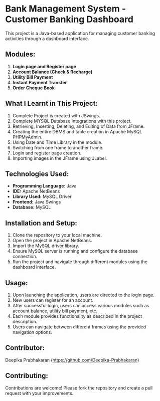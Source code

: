 # Bank Management System - Customer Banking Dashboard

This project is a Java-based application for managing customer banking activities through a dashboard interface.

## Modules:

1. **Login page and Register page**
2. **Account Balance (Check & Recharge)**
3. **Utility Bill Payment**
4. **Instant Payment Transfer**
5. **Order Cheque Book**

## What I Learnt in This Project:

1. Complete Project is created with JSwings.
2. Complete MYSQL Database Integrations with this project.
3. Retrieving, Inserting, Deleting, and Editing of Data from JFrame.
4. Creating the entire DBMS and table creation in Apache MySQL PHPMyAdmin.
5. Using Date and Time Library in the module.
6. Switching from one frame to another frame.
7. Login and register page creation.
8. Importing images in the JFrame using JLabel.

## Technologies Used:

- **Programming Language:** Java
- **IDE:** Apache NetBeans
- **Library Used:** MySQL Driver
- **Frontend:** Java Swings
- **Database:** MySQL

## Installation and Setup:

1. Clone the repository to your local machine.
2. Open the project in Apache NetBeans.
3. Import the MySQL driver library.
4. Ensure MySQL server is running and configure the database connection.
5. Run the project and navigate through different modules using the dashboard interface.

## Usage:

1. Upon launching the application, users are directed to the login page.
2. New users can register for an account.
3. After successful login, users can access various modules such as account balance, utility bill payment, etc.
4. Each module provides functionality as described in the project description.
5. Users can navigate between different frames using the provided navigation options.
   
## Contributor:
Deepika Prabhakaran (https://github.com/Deepika-Prabhakaran)

## Contributing:

Contributions are welcome! Please fork the repository and create a pull request with your improvements.



